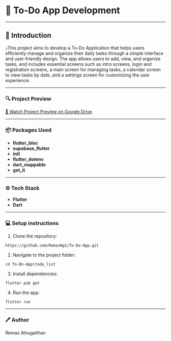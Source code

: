# 📝 To-Do App Development


---

## 📘 Introduction

 دThis project aims to develop a To-Do Application that helps users efficiently manage and organize their daily tasks through a simple interface and user-friendly design. The app allows users to add, view, and organize tasks, and includes essential screens such as intro screens, login and registration screens, a main screen for managing tasks, a calendar screen to view tasks by date, and a settings screen for customizing the user experience.


---

### 🔍 Project Preview


[🎥 Watch Project Preview on Google Drive](https://drive.google.com/file/d/1Hgq94Obvtp4shDQhoaldZXWHlR3QfWgv/view?usp=sharing)


---
### 📦 Packages Used

- **flutter_bloc**
- **supabase_flutter**
- **intl**
- **flutter_dotenv**
- **dart_mappable**
- **get_it**

---

### ⚙️ Tech Stack
- **Flutter**
- **Dart**

---
### 💻  Setup instructions 

 1. Clone the repository:

```
https://github.com/RemasNg1/To-Do-App.git
```
2. Navigate to the project folder:

```
cd To-Do-App\todo_list
```

3. Install dependencies:
```
flutter pub get
```

 4. Run the app:
 ```
 flutter run 
 ```  

---
### 🖊️ Author
Remas Alnugaithan




